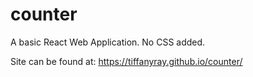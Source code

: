 # counter
A basic React Web Application. No CSS added.


Site can be found at: https://tiffanyray.github.io/counter/
